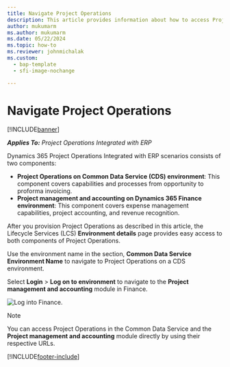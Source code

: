 ```yaml
---
title: Navigate Project Operations
description: This article provides information about how to access Project Operations from Lifecycle Services.
author: mukumarm
ms.author: mukumarm
ms.date: 05/22/2024
ms.topic: how-to
ms.reviewer: johnmichalak
ms.custom:
  - bap-template
  - sfi-image-nochange

---
```


# Navigate Project Operations

[!INCLUDE[banner](../includes/banner.md)]

_**Applies To:** Project Operations Integrated with ERP_



Dynamics 365 Project Operations Integrated with ERP scenarios consists of two components: 

 - **Project Operations on Common Data Service (CDS) environment**: This component covers capabilities and processes from opportunity to proforma invoicing. 
 - **Project management and accounting on Dynamics 365 Finance environment**: This component covers expense management capabilities, project accounting, and revenue recognition. 

After you provision Project Operations as described in this article, the Lifecycle Services (LCS) **Environment details** page provides easy access to both components of Project Operations.  

Use the environment name in the section, **Common Data Service Environment Name** to navigate to Project Operations on a CDS environment. 

Select **Login** > **Log on to environment** to navigate to the **Project management and accounting** module in Finance.  

   ![Log into Finance.](./media/environment-login.PNG)

> [!NOTE]
> You can access Project Operations in the Common Data Service and the **Project management and accounting** module directly by using their respective URLs. 


[!INCLUDE[footer-include](../includes/footer-banner.md)]
